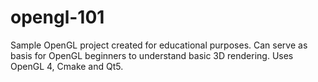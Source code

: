 # opengl-101

Sample OpenGL project created for educational purposes. Can serve as basis for OpenGL beginners to understand basic 3D rendering. Uses OpenGL 4, Cmake and Qt5. 
